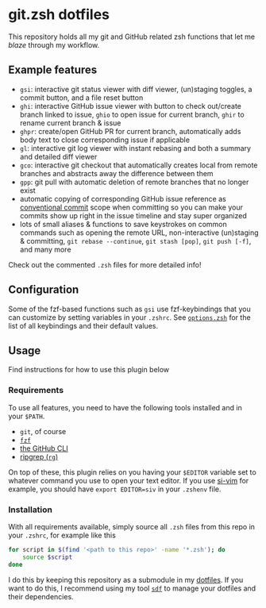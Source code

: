 # git.zsh dotfiles

This repository holds all my git and GitHub related zsh functions that let me
*blaze* through my workflow.

## Example features

- `gsi`: interactive git status viewer with diff viewer, (un)staging toggles,
  a commit button, and a file reset button
- `ghi`: interactive GitHub issue viewer with button to check out/create branch
  linked to issue, `ghio` to open issue for current branch, `ghir` to rename
  current branch & issue
- `ghpr`: create/open GitHub PR for current branch, automatically adds body text
  to close corresponding issue if applicable
- `gl`: interactive git log viewer with instant rebasing and both a summary and
  detailed diff viewer
- `gco`: interactive git checkout that automatically creates local from remote
  branches and abstracts away the difference between them
- `gpp`: git pull with automatic deletion of remote branches that no longer exist
- automatic copying of corresponding GitHub issue reference as [conventional
  commit](https://www.conventionalcommits.org/en/v1.0.0/) scope when committing
  so you can make your commits show up right in the issue timeline and stay
  super organized
- lots of small aliases & functions to save keystrokes on common commands such
  as opening the remote URL, non-interactive (un)staging & committing, `git
  rebase --continue`, `git stash [pop]`, `git push [-f]`, and many more

Check out the commented `.zsh` files for more detailed info!

## Configuration

Some of the fzf-based functions such as `gsi` use fzf-keybindings that you can
customize by setting variables in your `.zshrc`. See
[`options.zsh`](./options.zsh) for the list of all keybindings and their default
values.

## Usage

Find instructions for how to use this plugin below

### Requirements

To use all features, you need to have the following tools installed and in your
`$PATH`.

- `git`, of course
- [`fzf`](https://github.com/junegunn/fzf)
- [the GitHub CLI](https://cli.github.com/)
- [ripgrep (`rg`)](https://github.com/BurntSushi/ripgrep)

On top of these, this plugin relies on you having your `$EDITOR` variable set to
whatever command you use to open your text editor. If you use
[si-vim](https://github.com/jannis-baum/si-vim.zsh) for example, you should have
`export EDITOR=siv` in your `.zshenv` file.

### Installation

With all requirements available, simply source all `.zsh` files from this repo
in your `.zshrc`, for example like this

```zsh
for script in $(find '<path to this repo>' -name '*.zsh'); do
    source $script
done
```

I do this by keeping this repository as a submodule in my
[dotfiles](https://github.com/jannis-baum/dotfiles.git). If you want to do this,
I recommend using my tool
[`sdf`](https://github.com/jannis-baum/sync-dotfiles.zsh) to manage your
dotfiles and their dependencies.

